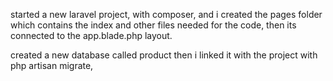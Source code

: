 started a new laravel project, with composer, and i created the pages folder which contains the index and other files needed for the code, then its connected to the app.blade.php layout.

created a new database called product then i linked it with the project with php artisan migrate,
